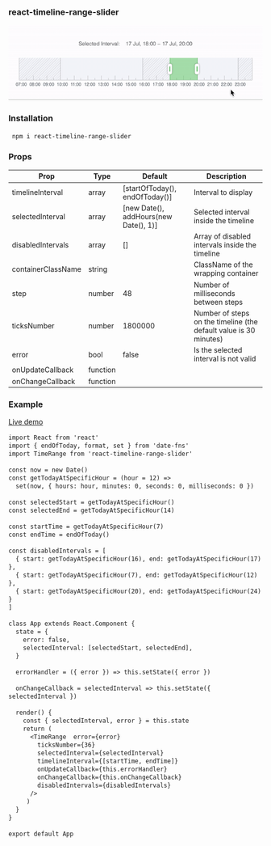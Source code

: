 ### react-timeline-range-slider
![demo gif](./demo.gif)
### Installation

     npm i react-timeline-range-slider
### Props

| Prop | Type | Default | Description|
|--|--|--|--|
| timelineInterval | array |[startOfToday(), endOfToday()]|Interval to display|
|selectedInterval|array|[new Date(), addHours(new Date(), 1)]|Selected interval inside the timeline|
|disabledIntervals|array|[]|Array of disabled intervals inside the timeline|
|containerClassName|string||ClassName of the wrapping container|
|step|number|48|Number of milliseconds between steps|
|ticksNumber|number|1800000|Number of steps on the timeline (the default value is 30 minutes)|
|error|bool|false|Is the selected interval is not valid|
|onUpdateCallback|function|||
|onChangeCallback|function|||
### Example
[Live demo](https://codesandbox.io/s/react-timeline-range-slider-ve7w2?file=/src/App.js)

    import React from 'react'  
    import { endOfToday, format, set } from 'date-fns' 
    import TimeRange from 'react-timeline-range-slider'  
      
    const now = new Date()
    const getTodayAtSpecificHour = (hour = 12) =>
      set(now, { hours: hour, minutes: 0, seconds: 0, milliseconds: 0 })
    
    const selectedStart = getTodayAtSpecificHour()
    const selectedEnd = getTodayAtSpecificHour(14)
    
    const startTime = getTodayAtSpecificHour(7)
    const endTime = endOfToday()
    
    const disabledIntervals = [
      { start: getTodayAtSpecificHour(16), end: getTodayAtSpecificHour(17) },
      { start: getTodayAtSpecificHour(7), end: getTodayAtSpecificHour(12) },
      { start: getTodayAtSpecificHour(20), end: getTodayAtSpecificHour(24) }
    ]
      
    class App extends React.Component {  
      state = {  
        error: false,  
	    selectedInterval: [selectedStart, selectedEnd],  
      }  
      
      errorHandler = ({ error }) => this.setState({ error })  
      
      onChangeCallback = selectedInterval => this.setState({ selectedInterval })  
      
      render() {  
        const { selectedInterval, error } = this.state  
	    return (  
          <TimeRange  error={error}  
            ticksNumber={36}  
            selectedInterval={selectedInterval}  
            timelineInterval={[startTime, endTime]}  
            onUpdateCallback={this.errorHandler}  
            onChangeCallback={this.onChangeCallback}
            disabledIntervals={disabledIntervals}  
          />
         )  
      }  
    }  
      
    export default App
